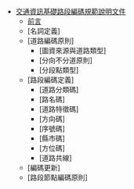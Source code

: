 * [交通資訊基礎路段編碼規範說明文件](README.md)
  * [前言](S_01.md)
  * [名詞定義]
  * [道路編碼原則]
    * [圖資來源與道路類型]
    * [分向不分道原則]
    * [分段點類型]
  * [路段編碼定義]
    * [道路分類碼]
    * [路名碼]
    * [道路特徵碼]
    * [方向碼]
    * [序號碼]
    * [縣市碼]
    * [方位碼]
    * [道路共線]
  * [編碼更新]
  * [路段節點編碼原則]
  
